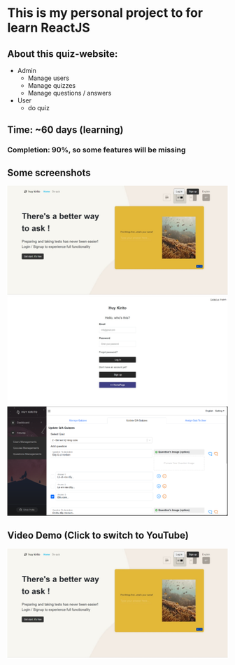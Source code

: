# This is my personal project to for learn ReactJS
## About this quiz-website:
- Admin
  - Manage users
  - Manage quizzes
  - Manage questions / answers
- User
  -  do quiz

## Time: ~60 days (learning)
### Completion: 90%, so some features will be missing

## Some screenshots
![test](/demo/homePage.jpeg)
![test](/demo/login.jpeg)
![test](/demo/mngQuizzes.png)

## Video Demo (Click to switch to YouTube)
[![alt text](/demo/homePage.jpeg)](https://www.youtube.com/watch?v=aKwiLUccFC8)



